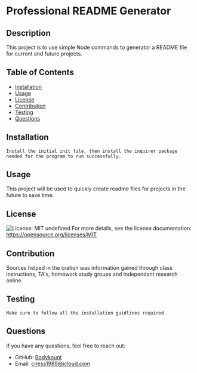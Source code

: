# Professional README Generator
  
  ## Description
  This project is to use simple Node commands to generator a README file for current and future projects.
  
  ## Table of Contents
  - [Installation](#installation)
  - [Usage](#usage)
  - [License](#license)
  - [Contribution](#contribution)
  - [Testing](#testing)
  - [Questions](#questions)
  
  ## Installation
  ```
  Install the initial init file, then install the inquirer package needed for the program to run successfully.
  ```
  
  ## Usage
  This project will be used to quickly create readme files for projects in the future to save time.
  
  ## License
  ![License: MIT](https://img.shields.io/badge/License-MIT-yellow.svg)
  undefined
  For more details, see the license documentation: https://opensource.org/licenses/MIT
  
  ## Contribution
  Sources helped in the cration was information gained through class instructions, TA's, homework study groups and independant research online.
  
  ## Testing
  ```
  Make sure to follow all the installation guidlines required
  ```
  
  ## Questions
  If you have any questions, feel free to reach out:
  - GitHub: [Bodykount](https://github.com/Bodykount)
  - Email: [cness1989@icloud.com](mailto:cness1989@icloud.com)
  
